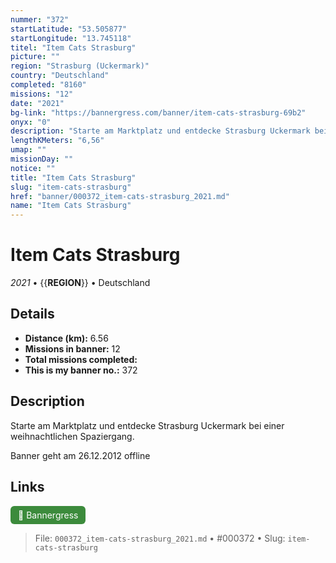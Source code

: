 ```yaml
---
nummer: "372"
startLatitude: "53.505877"
startLongitude: "13.745118"
titel: "Item Cats Strasburg"
picture: ""
region: "Strasburg (Uckermark)"
country: "Deutschland"
completed: "8160"
missions: "12"
date: "2021"
bg-link: "https://bannergress.com/banner/item-cats-strasburg-69b2"
onyx: "0"
description: "Starte am Marktplatz und entdecke Strasburg Uckermark bei einer weihnachtlichen Spaziergang.\n\nBanner geht am 26.12.2012 offline"
lengthKMeters: "6,56"
umap: ""
missionDay: ""
notice: ""
title: "Item Cats Strasburg"
slug: "item-cats-strasburg"
href: "banner/000372_item-cats-strasburg_2021.md"
name: "Item Cats Strasburg"
---
```

# Item Cats Strasburg

*2021* • {{__REGION__}} • Deutschland





## Details
- **Distance (km):** 6.56
- **Missions in banner:** 12
- **Total missions completed:** 
- **This is my banner no.:** 372



## Description
Starte am Marktplatz und entdecke Strasburg Uckermark bei einer weihnachtlichen Spaziergang.

Banner geht am 26.12.2012 offline



## Links
<a href="https://bannergress.com/banner/item-cats-strasburg-69b2" target="_blank" style="display:inline-block;margin-right:8px;padding:6px 12px;background:#3c8b3c;color:#fff;text-decoration:none;border-radius:6px;">🔗 Bannergress</a>



> File: `000372_item-cats-strasburg_2021.md` • #000372 • Slug: `item-cats-strasburg`
